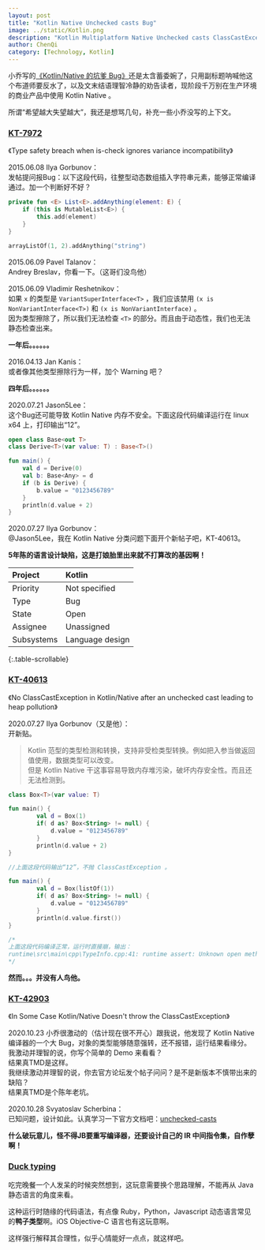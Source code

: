 ```yaml
---
layout: post
title: "Kotlin Native Unchecked casts Bug"
image: ../static/Kotlin.png
description: "Kotlin Multiplatform Native Unchecked casts ClassCastException"
author: ChenQi
category: [Technology, Kotlin]
---
```


小乔写的[《Kotlin/Native 的坑爹 Bug》](https://mp.weixin.qq.com/s/0lLf-r7Dr1cJ5L-3fO_tmg)还是太含蓄委婉了，只用副标题呐喊他这个布道师要反水了，以及文末结语理智冷静的劝告读者，现阶段千万别在生产环境的商业产品中使用 Kotlin Native 。

所谓“希望越大失望越大”，我还是想骂几句，补充一些小乔没写的上下文。

### [KT-7972][KT-7972]

《Type safety breach when is-check ignores variance incompatibility》

2015.06.08 Ilya Gorbunov：  
发帖提问报Bug：以下这段代码，往整型动态数组插入字符串元素，能够正常编译通过。加一个判断好不好？

```kotlin
private fun <E> List<E>.addAnything(element: E) {
    if (this is MutableList<E>) {
        this.add(element)
    }
}

arrayListOf(1, 2).addAnything("string")
```

2015.06.09 Pavel Talanov：  
Andrey Breslav，你看一下。（这哥们没鸟他）

2015.06.09 Vladimir Reshetnikov：  
如果 `x` 的类型是 `VariantSuperInterface<T>` ，我们应该禁用 `(x is NonVariantInterface<T>)` 和 `(x is NonVariantInterface)` 。  
因为类型擦除了，所以我们无法检查 `<T>` 的部分。而且由于动态性，我们也无法静态检查出来。

**一年后。。。。。。**

2016.04.13 Jan Kanis：  
或者像其他类型擦除行为一样，加个 Warning 吧？

**四年后。。。。。。**

2020.07.21 Jason5Lee：  
这个Bug还可能导致 Kotlin Native 内存不安全。下面这段代码编译运行在 linux x64 上，打印输出“12”。

```kotlin
open class Base<out T>
class Derive<T>(var value: T) : Base<T>()

fun main() {
    val d = Derive(0)
    val b: Base<Any> = d
    if (b is Derive) {
        b.value = "0123456789"
    }
    println(d.value + 2)
}
```

2020.07.27 Ilya Gorbunov：  
@Jason5Lee，我在 Kotlin Native 分类问题下面开个新帖子吧，KT-40613。

**5年陈的语言设计缺陷，这是打娘胎里出来就不打算改的基因啊！**  

<div class="scrollable-table-wrapper" markdown="block">

| Project | Kotlin |
|:---|:---|
| Priority | Not specified |
| Type | Bug |
| State | Open |
| Assignee | Unassigned |
| Subsystems | Language design |

{:.table-scrollable}
</div>

### [KT-40613][KT-40613]

《No ClassCastException in Kotlin/Native after an unchecked cast leading to heap pollution》

2020.07.27 Ilya Gorbunov（又是他）：  
开新贴。

> Kotlin 范型的类型检测和转换，支持非受检类型转换。例如把入参当做返回值使用，数据类型可以改变。  
但是 Kotlin Native 干这事容易导致内存堆污染，破坏内存安全性。而且还无法检测到。

```kotlin
class Box<T>(var value: T)

fun main() {
        val d = Box(1)
        if( d as? Box<String> != null) {
            d.value = "0123456789"
        }
        println(d.value + 2)
}

//上面这段代码输出“12”，不抛 ClassCastException 。

fun main() {
        val d = Box(listOf(1))
        if( d as? Box<String> != null) {
            d.value = "0123456789"
        }
        println(d.value.first())
}

/*
上面这段代码编译正常，运行时直接崩，输出：
runtime\src\main\cpp\TypeInfo.cpp:41: runtime assert: Unknown open method
*/
```

**然而。。。并没有人鸟他。**

### [KT-42903][KT-42903]
《In Some Case Kotlin/Native Doesn't throw the ClassCastException》

2020.10.23 小乔很激动的（估计现在很不开心）跟我说，他发现了 Kotlin Native 编译器的一个大 Bug，对象的类型能够随意强转，还不报错，运行结果看缘分。  
我激动并理智的说，你写个简单的 Demo 来看看？  
结果真TMD是这样。  
我继续激动并理智的说，你去官方论坛发个帖子问问？是不是新版本不慎带出来的缺陷？  
结果真TMD是个陈年老坑。

2020.10.28 Svyatoslav Scherbina：  
已知问题，设计如此。认真学习一下官方文档吧：[unchecked-casts][unchecked-casts]  

**什么破玩意儿，怪不得JB要重写编译器，还要设计自己的 IR 中间指令集，自作孽啊！**

### [Duck typing][duck]

吃完晚餐一个人发呆的时候突然想到，这玩意需要换个思路理解，不能再从 Java 静态语言的角度来看。

这种运行时随缘的代码语法，有点像 Ruby，Python，Javascript 动态语言常见的**鸭子类型**啊。iOS Objective-C 语言也有这玩意啊。

这样强行解释其合理性，似乎心情能好一点点，就这样吧。

[KT-7972]: https://youtrack.jetbrains.com/issue/KT-7972
[KT-40613]: https://youtrack.jetbrains.com/issue/KT-40613
[KT-42903]: https://youtrack.jetbrains.com/issue/KT-42903
[unchecked-casts]: https://kotlinlang.org/docs/reference/typecasts.html#unchecked-casts
[duck]: https://en.wikipedia.org/wiki/Duck_typing
